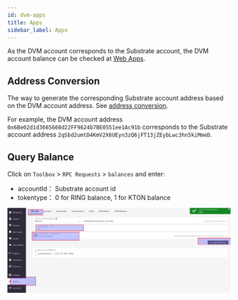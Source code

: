 ```yaml
---
id: dvm-apps
title: Apps
sidebar_label: Apps
---
```


As the DVM account corresponds to the Substrate account, the DVM account balance can be checked at [Web Apps](https://apps.darwinia.network/#/account).

## Address Conversion

The way to generate the corresponding Substrate account address based on the DVM account address. See [address conversion](dvm-address).

For example, the DVM account address `0x6Be02d1d3665660d22FF9624b7BE0551ee1Ac91b` corresponds to the Substrate account address `2qSbd2umtD4KmV2X6UEyn3zQ6jFT13jZEybLwc3hn5kiMmeD`.

## Query Balance

Click on `Toolbox` > `RPC Requests` > `balances` and enter:
    
- accountId： Substrate account id
- tokentype： 0 for RING balance, 1 for KTON balance

![dvm query balance](assets/dvm/dvm-apps-1.png)
